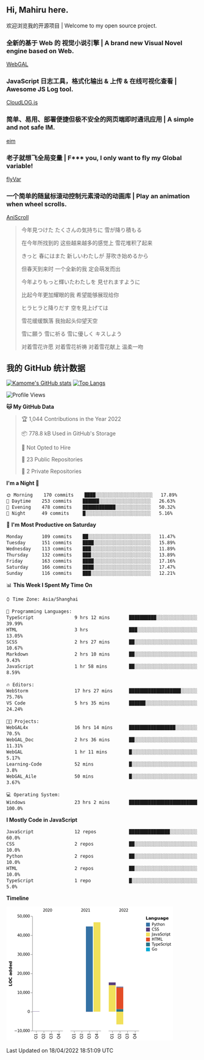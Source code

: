 ## Hi, Mahiru here.

欢迎浏览我的开源项目 | Welcome to my open source project.

### 全新的基于 Web 的 视觉小说引擎 | A brand new Visual Novel engine based on Web.

[WebGAL](https://github.com/MakinoharaShoko/WebGAL)

### JavaScript 日志工具，格式化输出 & 上传 & 在线可视化查看 | Awesome JS Log tool.

[CloudLOG.js](https://github.com/MakinoharaShoko/CloudLog.JS)

### 简单、易用、部署便捷但极不安全的网页端即时通讯应用 | A simple and not safe IM.

[eim](https://github.com/MakinoharaShoko/eim)

### 老子就想飞全局变量 | F*** you, I only want to fly my Global variable!

[flyVar](https://github.com/MakinoharaShoko/flyVar)

### 一个简单的随鼠标滚动控制元素滑动的动画库 | Play an animation when wheel scrolls.

[AniScroll](https://github.com/MakinoharaShoko/AniScroll)

> 今年見つけた たくさんの気持ちに 雪が降り積もる  
> 
> 在今年所找到的 这些越来越多的感觉上 雪花堆积了起来  
> 
> きっと 春にはまた 新しいわたしが 芽吹き始めるから  
> 
> 但春天到来时 一个全新的我 定会萌发而出  
> 
> 今年よりもっと輝いたわたしを 見せれますように  
> 
> 比起今年更加耀眼的我 希望能够展现给你  
> 
> ヒラヒラと降りだす 空を見上げては  
> 
> 雪花缓缓飘落 我抬起头仰望天空  
> 
> 雪に願う 雪に祈る 雪に優しく キスしよう  
> 
> 对着雪花许愿 对着雪花祈祷 对着雪花献上 温柔一吻

## 我的 GitHub 统计数据

[![Kamome's GitHub stats](https://github-readme-stats.vercel.app/api?username=MakinoharaShoko)](https://github.com/anuraghazra/github-readme-stats)
[![Top Langs](https://github-readme-stats.vercel.app/api/top-langs/?username=MakinoharaShoko&layout=compact)](https://github.com/anuraghazra/github-readme-stats)

<!--
**MakinoharaShoko/MakinoharaShoko** is a ✨ _special_ ✨ repository because its `README.md` (this file) appears on your GitHub profile.

Here are some ideas to get you started:

- 🔭 I’m currently working on ...
- 🌱 I’m currently learning ...
- 👯 I’m looking to collaborate on ...
- 🤔 I’m looking for help with ...
- 💬 Ask me about ...
- 📫 How to reach me: ...
- 😄 Pronouns: ...
- ⚡ Fun fact: ...
-->

<!--START_SECTION:waka-->
![Profile Views](http://img.shields.io/badge/Profile%20Views-2-blue)

**🐱 My GitHub Data** 

> 🏆 1,044 Contributions in the Year 2022
 > 
> 📦 778.8 kB Used in GitHub's Storage 
 > 
> 🚫 Not Opted to Hire
 > 
> 📜 23 Public Repositories 
 > 
> 🔑 2 Private Repositories  
 > 
**I'm a Night 🦉** 

```text
🌞 Morning    170 commits    ████░░░░░░░░░░░░░░░░░░░░░   17.89% 
🌆 Daytime    253 commits    ██████░░░░░░░░░░░░░░░░░░░   26.63% 
🌃 Evening    478 commits    ████████████░░░░░░░░░░░░░   50.32% 
🌙 Night      49 commits     █░░░░░░░░░░░░░░░░░░░░░░░░   5.16%

```
📅 **I'm Most Productive on Saturday** 

```text
Monday       109 commits    ██░░░░░░░░░░░░░░░░░░░░░░░   11.47% 
Tuesday      151 commits    ████░░░░░░░░░░░░░░░░░░░░░   15.89% 
Wednesday    113 commits    ███░░░░░░░░░░░░░░░░░░░░░░   11.89% 
Thursday     132 commits    ███░░░░░░░░░░░░░░░░░░░░░░   13.89% 
Friday       163 commits    ████░░░░░░░░░░░░░░░░░░░░░   17.16% 
Saturday     166 commits    ████░░░░░░░░░░░░░░░░░░░░░   17.47% 
Sunday       116 commits    ███░░░░░░░░░░░░░░░░░░░░░░   12.21%

```


📊 **This Week I Spent My Time On** 

```text
⌚︎ Time Zone: Asia/Shanghai

💬 Programming Languages: 
TypeScript               9 hrs 12 mins       ██████████░░░░░░░░░░░░░░░   39.99% 
HTML                     3 hrs               ███░░░░░░░░░░░░░░░░░░░░░░   13.05% 
SCSS                     2 hrs 27 mins       ██░░░░░░░░░░░░░░░░░░░░░░░   10.67% 
Markdown                 2 hrs 10 mins       ██░░░░░░░░░░░░░░░░░░░░░░░   9.43% 
JavaScript               1 hr 58 mins        ██░░░░░░░░░░░░░░░░░░░░░░░   8.59%

🔥 Editors: 
WebStorm                 17 hrs 27 mins      ███████████████████░░░░░░   75.76% 
VS Code                  5 hrs 35 mins       ██████░░░░░░░░░░░░░░░░░░░   24.24%

🐱‍💻 Projects: 
WebGAL4x                 16 hrs 14 mins      █████████████████░░░░░░░░   70.5% 
WebGAL_Doc               2 hrs 36 mins       ██░░░░░░░░░░░░░░░░░░░░░░░   11.31% 
WebGAL                   1 hr 11 mins        █░░░░░░░░░░░░░░░░░░░░░░░░   5.17% 
Learning-Code            52 mins             █░░░░░░░░░░░░░░░░░░░░░░░░   3.8% 
WebGAL_Aile              50 mins             █░░░░░░░░░░░░░░░░░░░░░░░░   3.67%

💻 Operating System: 
Windows                  23 hrs 2 mins       █████████████████████████   100.0%

```

**I Mostly Code in JavaScript** 

```text
JavaScript               12 repos            ███████████████░░░░░░░░░░   60.0% 
CSS                      2 repos             ██░░░░░░░░░░░░░░░░░░░░░░░   10.0% 
Python                   2 repos             ██░░░░░░░░░░░░░░░░░░░░░░░   10.0% 
HTML                     2 repos             ██░░░░░░░░░░░░░░░░░░░░░░░   10.0% 
TypeScript               1 repo              █░░░░░░░░░░░░░░░░░░░░░░░░   5.0%

```


**Timeline**

![Chart not found](https://raw.githubusercontent.com/MakinoharaShoko/MakinoharaShoko/main/charts/bar_graph.png) 


 Last Updated on 18/04/2022 18:51:09 UTC
<!--END_SECTION:waka-->
